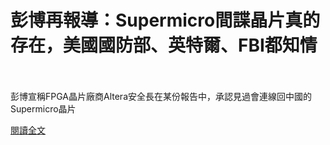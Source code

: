 # 彭博再報導：Supermicro間諜晶片真的存在，美國國防部、英特爾、FBI都知情

<!--more-->
<!--60-->
<br><br/>
彭博宣稱FPGA晶片廠商Altera安全長在某份報告中，承認見過會連線回中國的Supermicro晶片

[閱讀全文](https://www.ithome.com.tw/news/142736)

